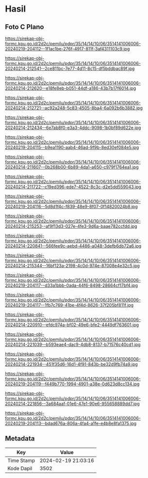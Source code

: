 # Hasil

## Foto C Plano

https://sirekap-obj-formc.kpu.go.id/2d2c/pemilu/pdpr/35/14/14/10/06/3514141006006-20240219-204112--1f1ac1be-276f-4917-811f-3af4311103c9.jpg

https://sirekap-obj-formc.kpu.go.id/2d2c/pemilu/pdpr/35/14/14/10/06/3514141006006-20240214-212541--2ce811bc-7e77-4d11-8c15-df5bddbac89f.jpg

https://sirekap-obj-formc.kpu.go.id/2d2c/pemilu/pdpr/35/14/14/10/06/3514141006006-20240214-212620--e18fe8eb-b051-44df-a186-43b7b17f6014.jpg

https://sirekap-obj-formc.kpu.go.id/2d2c/pemilu/pdpr/35/14/14/10/06/3514141006006-20240214-212721--ac92a248-5c83-4505-8ba4-6a092b6b3882.jpg

https://sirekap-obj-formc.kpu.go.id/2d2c/pemilu/pdpr/35/14/14/10/06/3514141006006-20240214-212434--6e7ab8f0-e3a3-4ddc-9098-1b0bf89d622e.jpg

https://sirekap-obj-formc.kpu.go.id/2d2c/pemilu/pdpr/35/14/14/10/06/3514141006006-20240219-204115--b9ea1190-aab4-46ad-9f9b-8ed30ef084e5.jpg

https://sirekap-obj-formc.kpu.go.id/2d2c/pemilu/pdpr/35/14/14/10/06/3514141006006-20240214-211607--0b268b00-6b89-4da1-a650-c979f1764ea1.jpg

https://sirekap-obj-formc.kpu.go.id/2d2c/pemilu/pdpr/35/14/14/10/06/3514141006006-20240214-211722--c19ed396-ede7-4522-8c3c-d2e5dd559043.jpg

https://sirekap-obj-formc.kpu.go.id/2d2c/pemilu/pdpr/35/14/14/10/06/3514141006006-20240219-204116--5d8d1f4c-f839-48e9-8f07-0f14820024b8.jpg

https://sirekap-obj-formc.kpu.go.id/2d2c/pemilu/pdpr/35/14/14/10/06/3514141006006-20240214-215253--af9f13d3-027e-4fe3-9d6a-baae782ccfdd.jpg

https://sirekap-obj-formc.kpu.go.id/2d2c/pemilu/pdpr/35/14/14/10/06/3514141006006-20240214-220841--566fee9c-aebd-4486-a048-3defb6db72a6.jpg

https://sirekap-obj-formc.kpu.go.id/2d2c/pemilu/pdpr/35/14/14/10/06/3514141006006-20240214-215344--16bf123a-2198-4c0d-974e-87008e4e32c5.jpg

https://sirekap-obj-formc.kpu.go.id/2d2c/pemilu/pdpr/35/14/14/10/06/3514141006006-20240219-204117--d33a1bbb-0ada-44f6-8498-28664cf17bf4.jpg

https://sirekap-obj-formc.kpu.go.id/2d2c/pemilu/pdpr/35/14/14/10/06/3514141006006-20240219-204117--1fb7c769-41be-4f4d-8626-37f205bf811f.jpg

https://sirekap-obj-formc.kpu.go.id/2d2c/pemilu/pdpr/35/14/14/10/06/3514141006006-20240214-220910--efdc974a-bf02-49e6-bfe2-4449df763601.jpg

https://sirekap-obj-formc.kpu.go.id/2d2c/pemilu/pdpr/35/14/14/10/06/3514141006006-20240214-221039--b593eae4-dac9-4db8-8137-b71576c40cd1.jpg

https://sirekap-obj-formc.kpu.go.id/2d2c/pemilu/pdpr/35/14/14/10/06/3514141006006-20240214-221934--451f35d6-16d1-4f91-843b-be32d9fb74a9.jpg

https://sirekap-obj-formc.kpu.go.id/2d2c/pemilu/pdpr/35/14/14/10/06/3514141006006-20240219-204119--f449b770-1994-4901-a38e-0d623d8cc134.jpg

https://sirekap-obj-formc.kpu.go.id/2d2c/pemilu/pdpr/35/14/14/10/06/3514141006006-20240214-221856--3a684aaf-01e6-47e1-90e6-955658889dd7.jpg

https://sirekap-obj-formc.kpu.go.id/2d2c/pemilu/pdpr/35/14/14/10/06/3514141006006-20240219-204113--bdad676a-806a-4fa4-a1fe-e4b8e8fa1375.jpg


## Metadata

| Key        | Value               |
| ---------- | ------------------- |
| Time Stamp | 2024-02-19 21:03:16 |
| Kode Dapil | 3502                |



